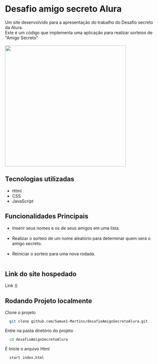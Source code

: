 
# Desafio amigo secreto Alura

  Um site desenvolvido para a apresentação do trabalho do Desafio secreto da Alura. <br>
  Este é um código que implementa uma aplicação para realizar sorteios de "Amigo Secreto"<br><br>
<img src= "https://github.com/user-attachments/assets/7bbb5b74-a189-48ef-8c28-6e2162d93b11" height=400px>
  
  
## Tecnologias utilizadas

  - Html <br>
  - CSS <br>
  - JavaScript <br>
  
## Funcionalidades Principais
  - Inserir seus nomes e os de seus amigos em uma lista.<br><br>
  - Realizar o sorteio de um nome aleatório para determinar quem será o amigo secreto.<br><br>
  - Reiniciar o sorteio para uma nova rodada.<br><br>
  
## Link do site hospedado 

Link () <br>

## Rodando Projeto localmente

Clone o projeto

```bash
  git clone github.com/Samue1-Martins/desafioAmigoSecretoAlura.git
```

Entre na pasta diretório do projeto

```bash
  cd desafioAmigoSecretoAlura
```

É Inicie o arquivo Html

```bash
  start index.html
```
